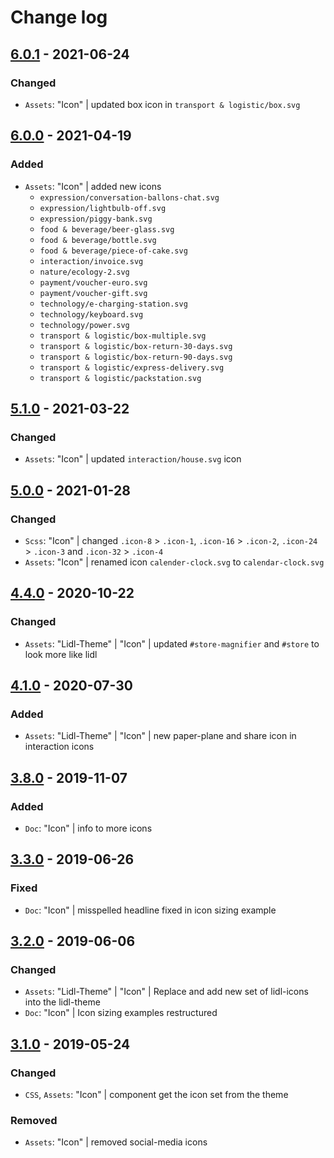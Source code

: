 # Change log

## [6.0.1](https://github.com/cake-hub/lidl-web-bootstrap_theme/tree/v6.0.1) - 2021-06-24

### Changed

* `Assets`: "Icon" | updated box icon in `transport & logistic/box.svg`


## [6.0.0](https://github.com/cake-hub/lidl-web-bootstrap_theme/tree/v6.0.0) - 2021-04-19

### Added

* `Assets`: "Icon" | added new icons
  * `expression/conversation-ballons-chat.svg`
  * `expression/lightbulb-off.svg`
  * `expression/piggy-bank.svg`
  * `food & beverage/beer-glass.svg`
  * `food & beverage/bottle.svg`
  * `food & beverage/piece-of-cake.svg`
  * `interaction/invoice.svg`
  * `nature/ecology-2.svg`
  * `payment/voucher-euro.svg`
  * `payment/voucher-gift.svg`
  * `technology/e-charging-station.svg`
  * `technology/keyboard.svg`
  * `technology/power.svg`
  * `transport & logistic/box-multiple.svg`
  * `transport & logistic/box-return-30-days.svg`
  * `transport & logistic/box-return-90-days.svg`
  * `transport & logistic/express-delivery.svg`
  * `transport & logistic/packstation.svg`


## [5.1.0](https://github.com/cake-hub/lidl-web-bootstrap_theme/tree/v5.1.0) - 2021-03-22

### Changed

* `Assets`: "Icon" | updated `interaction/house.svg` icon


## [5.0.0](https://github.com/cake-hub/lidl-web-bootstrap_theme/tree/v5.0.0) - 2021-01-28

### Changed

* `Scss`: "Icon" | changed `.icon-8` > `.icon-1`, `.icon-16` > `.icon-2`, `.icon-24` > `.icon-3` and `.icon-32` > `.icon-4`
* `Assets`: "Icon" | renamed icon `calender-clock.svg` to `calendar-clock.svg`


## [4.4.0](https://github.com/cake-hub/web-css_framework/tree/v4.4.0) - 2020-10-22

### Changed

* `Assets`: "Lidl-Theme" | "Icon" | updated `#store-magnifier` and `#store` to look more like lidl


## [4.1.0](https://github.com/cake-hub/web-css_framework/tree/v4.1.0) - 2020-07-30

### Added

* `Assets`: "Lidl-Theme" | "Icon" | new paper-plane and share icon in interaction icons


## [3.8.0](https://www.secrz.de/bitbucket/projects/CAKE/repos/phoenix/browse?at=refs%2Ftags%2Fv3.8.0) - 2019-11-07

### Added

* `Doc`: "Icon" | info to more icons


## [3.3.0](https://www.secrz.de/bitbucket/projects/CAKE/repos/phoenix/browse?at=refs%2Ftags%2Fv3.3.0) - 2019-06-26

### Fixed

* `Doc`: "Icon" | misspelled headline fixed in icon sizing example


## [3.2.0](https://www.secrz.de/bitbucket/projects/CAKE/repos/phoenix/browse?at=refs%2Ftags%2Fv3.2.0) - 2019-06-06

### Changed

* `Assets`: "Lidl-Theme" | "Icon" | Replace and add new set of lidl-icons into the lidl-theme
* `Doc`: "Icon" | Icon sizing examples restructured


## [3.1.0](https://www.secrz.de/bitbucket/projects/CAKE/repos/phoenix/browse?at=refs%2Ftags%2Fv3.1.0) - 2019-05-24

### Changed

* `CSS`, `Assets`: "Icon" | component get the icon set from the theme

### Removed

* `Assets`: "Icon" | removed social-media icons
